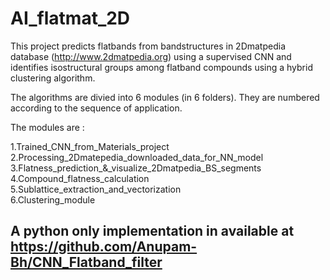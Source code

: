 # AI_flatmat_2D
This project predicts flatbands from bandstructures in 2Dmatpedia database (http://www.2dmatpedia.org) using a supervised CNN and identifies isostructural groups among flatband compounds using a hybrid clustering algorithm.

The algorithms are divied into 6 modules (in 6 folders). They are numbered according to the sequence of application.

The modules are :

1.Trained_CNN_from_Materials_project      
2.Processing_2Dmatepedia_downloaded_data_for_NN_model        
3.Flatness_prediction_&_visualize_2Dmatpedia_BS_segments       
4.Compound_flatness_calculation       
5.Sublattice_extraction_and_vectorization       
6.Clustering_module

## A python only implementation in available at https://github.com/Anupam-Bh/CNN_Flatband_filter
